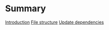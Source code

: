 # Summary

[Introduction](intro.md)
[File structure](file-structure.md)
[Update dependencies](update-deps.md)
